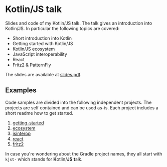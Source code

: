 # Kotlin/JS talk

Slides and code of my Kotlin/JS talk. The talk gives an introduction into Kotlin/JS. In particular the following topics are covered:

- Short introduction into Kotlin
- Getting started with Kotlin/JS
- Kotlin/JS ecosystem
- JavaScript interoperability
- React
- Fritz2 & PatternFly

The slides are available at [slides.pdf](slides.pdf).

## Examples

Code samples are divided into the following independent projects. The projects are self contained and can be used as-is. Each project includes a short readme how to get started.  

1. [getting-started](getting-started/README.md)
2. [ecosystem](ecosystem/README.md)
3. [jsinterop](jsinterop/README.md)
4. [react](react/README.md)
5. [fritz2](fritz2/README.md)

In case you're wondering about the Gradle project names, they all start with  `kjst-` which stands for **K**otlin/**JS** **t**alk. 

